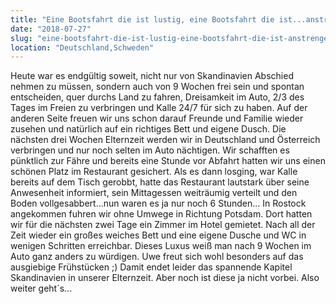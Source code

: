 ```yaml
---
title: "Eine Bootsfahrt die ist lustig, eine Bootsfahrt die ist...anstrengend!"
date: "2018-07-27"
slug: "eine-bootsfahrt-die-ist-lustig-eine-bootsfahrt-die-ist-anstrengend"
location: "Deutschland,Schweden"
---
```


Heute war es endgültig soweit, nicht nur von Skandinavien Abschied nehmen zu müssen, sondern auch von 9 Wochen frei sein und spontan entscheiden, quer durchs Land zu fahren, Dreisamkeit im Auto, 2/3 des Tages im Freien zu verbringen und Kalle 24/7 für sich zu haben. Auf der anderen Seite freuen wir uns schon darauf Freunde und Familie wieder zusehen und natürlich auf ein richtiges Bett und eigene Dusch. Die nächsten drei Wochen Elternzeit werden wir in Deutschland und Österreich verbringen und nur noch selten im Auto nächtigen.
Wir schafften es pünktlich zur Fähre und bereits eine Stunde vor Abfahrt hatten wir uns einen schönen Platz im Restaurant gesichert. Als es dann losging, war Kalle bereits auf dem Tisch gerobbt, hatte das Restaurant lautstark über seine Anwesenheit informiert, sein Mittagessen weiträumig verteilt und den Boden vollgesabbert...nun waren es ja nur noch 6 Stunden...
In Rostock angekommen fuhren wir ohne Umwege in Richtung Potsdam. Dort hatten wir für die nächsten zwei Tage ein Zimmer im Hotel gemietet. Nach all der Zeit wieder ein großes weiches Bett und eine eigene Dusche und WC in wenigen Schritten erreichbar. Dieses Luxus weiß man nach 9 Wochen im Auto ganz anders zu würdigen. Uwe freut sich wohl besonders auf das ausgiebige Frühstücken ;)
Damit endet leider das spannende Kapitel Skandinavien in unserer Elternzeit. Aber noch ist diese ja nicht vorbei. Also weiter geht´s...
